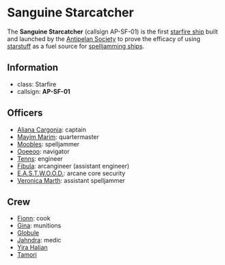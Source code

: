 # Sanguine Starcatcher

The **Sanguine Starcatcher** (callsign AP-SF-01) is the first [starfire ship](../../../technology/starstuff-ships/starfire-ship.md) built and launched by the [Antipelan Society](../antipelan-society) to prove the efficacy of using [starstuff](../../../artifacts/starstuff.md) as a fuel source for [spelljamming ships](../../../technology/starstuff-ships/starstuff-ships.md).

## Information

- class: Starfire
- callsign: **AP-SF-01**

## Officers

- [Aliana Cargonia](../members/aliana-cargonia.md): captain
- [Mayim Marim](../members/mayim-marim.md): quartermaster
- [Moobles](../members/moobles.md): spelljammer
- [Ooeeoo](../members/ooeeoo.md): navigator
- [Tenns](../members/tenns.md): engineer
- [Fibula](../members/fibula.md): arcangineer (assistant engineer)
- [E.A.S.T.W.O.O.D.](../members/eastwood.md): arcane core security
- [Veronica Marth](../members/veronica-marth.md): assistant spelljammer

## Crew

- [Fionn](../members/fionn.md): cook
- [Gina](../members/gina.md): munitions
- [Globule](../members/globule.md)
- [Jahndra](../members/jahndra.md): medic
- [Yira Halian](../members/yira-halian.md)
- [Tamori](../members/tamori.md)
